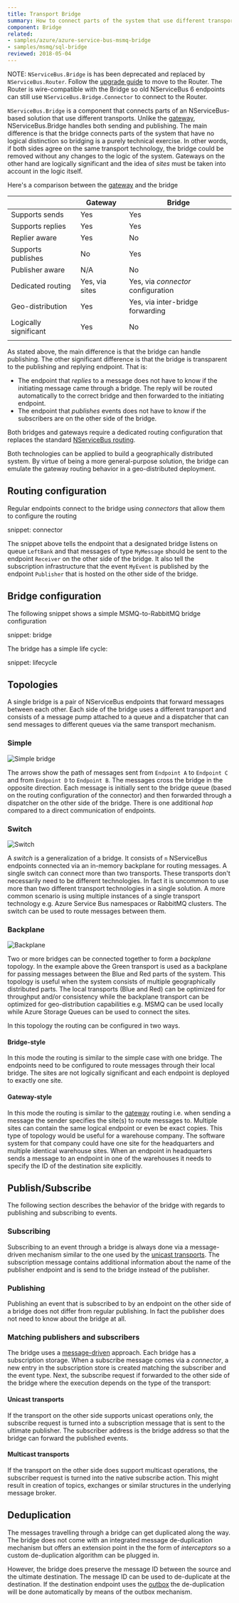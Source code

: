 ```yaml
---
title: Transport Bridge
summary: How to connect parts of the system that use different transports 
component: Bridge
related:
- samples/azure/azure-service-bus-msmq-bridge
- samples/msmq/sql-bridge
reviewed: 2018-05-04
---
```


NOTE: `NServiceBus.Bridge` is has been deprecated and replaced by `NServiceBus.Router`. Follow the [upgrade guide](/nservicebus/bridge/bridge-router.md) to move to the Router. The Router is wire-compatible with the Bridge so old NServiceBus 6 endpoints can still use `NServiceBus.Bridge.Connector` to connect to the Router.

`NServiceBus.Bridge` is a component that connects parts of an NServiceBus-based solution that use different transports. Unlike the [gateway](/nservicebus/gateway/), NServiceBus.Bridge handles both sending and publishing. The main difference is that the bridge connects parts of the system that have no logical distinction so bridging is a purely technical exercise. In other words, if both sides agree on the same transport technology, the bridge could be removed without any changes to the logic of the system. Gateways on the other hand are logically significant and the idea of *sites* must be taken into account in the logic itself.

Here's a comparison between the [gateway](/nservicebus/gateway/) and the bridge

|                       | Gateway          | Bridge                        |
|-----------------------|------------------|-------------------------------|
| Supports sends        | Yes              | Yes                           |
| Supports replies      | Yes              | Yes                           |
| Replier aware         | Yes              | No                            |
| Supports publishes    | No               | Yes                           |
| Publisher aware       | N/A              | No                            |
| Dedicated routing     | Yes, via sites   | Yes, via *connector* configuration |
| Geo-distribution      | Yes              | Yes, via inter-bridge forwarding |
| Logically significant | Yes              | No                            |
|                       |                  |                               |

As stated above, the main difference is that the bridge can handle publishing. The other significant difference is that the bridge is transparent to the publishing and replying endpoint. That is:

 * The endpoint that *replies* to a message does not have to know if the initiating message came through a bridge. The reply will be routed automatically to the correct bridge and then forwarded to the initiating endpoint.
 * The endpoint that *publishes* events does not have to know if the subscribers are on the other side of the bridge.

Both bridges and gateways require a dedicated routing configuration that replaces the standard [NServiceBus routing](/nservicebus/messaging/routing.md).

Both technologies can be applied to build a geographically distributed system. By virtue of being a more general-purpose solution, the bridge can emulate the gateway routing behavior in a geo-distributed deployment.


## Routing configuration

Regular endpoints connect to the bridge using *connectors* that allow them to configure the routing

snippet: connector

The snippet above tells the endpoint that a designated bridge listens on queue `LeftBank` and that messages of type `MyMessage` should be sent to the endpoint `Receiver` on the other side of the bridge. It also tell the subscription infrastructure that the event `MyEvent` is published by the endpoint `Publisher` that is hosted on the other side of the bridge.


## Bridge configuration

The following snippet shows a simple MSMQ-to-RabbitMQ bridge configuration

snippet: bridge

The bridge has a simple life cycle:

snippet: lifecycle


## Topologies

A single bridge is a pair of NServiceBus endpoints that forward messages between each other. Each side of the bridge uses a different transport and consists of a message pump attached to a queue and a dispatcher that can send messages to different queues via the same transport mechanism.


### Simple

![Simple bridge](simple.svg)

The arrows show the path of messages sent from `Endpoint A` to `Endpoint C` and from `Endpoint D` to `Endpoint B`. The messages cross the bridge in the opposite direction. Each message is initially sent to the bridge queue (based on the routing configuration of the connector) and then forwarded through a dispatcher on the other side of the bridge. There is one additional *hop* compared to a direct communication of endpoints.


### Switch

![Switch](switch.svg)

A _switch_ is a generalization of a bridge. It consists of `n` NServiceBus endpoints connected via an in-memory backplane for routing messages. A single switch can connect more than two transports. These transports don't necessarily need to be different technologies. In fact it is uncommon to use more than two different transport technologies in a single solution. A more common scenario is using multiple instances of a single transport technology e.g. Azure Service Bus namespaces or RabbitMQ clusters. The switch can be used to route messages between them.

### Backplane

![Backplane](backplane.svg)

Two or more bridges can be connected together to form a _backplane_ topology. In the example above the Green transport is used as a backplane for passing messages between the Blue and Red parts of the system. This topology is useful when the system consists of multiple geographically distributed parts. The local transports (Blue and Red) can be optimized for throughput and/or consistency while the backplane transport can be optimized for geo-distribution capabilities e.g. MSMQ can be used locally while Azure Storage Queues can be used to connect the sites.

In this topology the routing can be configured in two ways.

#### Bridge-style

In this mode the routing is similar to the simple case with one bridge. The endpoints need to be configured to route messages through their local bridge. The sites are not logically significant and each endpoint is deployed to exactly one site.

#### Gateway-style

In this mode the routing is similar to the [gateway](/nservicebus/gateway/) routing i.e. when sending a message the sender specifies the site(s) to route messages to. Multiple sites can contain the same logical endpoint or even be exact copies. This type of topology would be useful for a warehouse company. The software system for that company could have one site for the headquarters and multiple identical warehouse sites. When an endpoint in headquarters sends a message to an endpoint in one of the warehouses it needs to specify the ID of the destination site explicitly.
  

## Publish/Subscribe

The following section describes the behavior of the bridge with regards to publishing and subscribing to events.

### Subscribing

Subscribing to an event through a bridge is always done via a message-driven mechanism similar to the one used by the [unicast transports](/transports/types.md#unicast-only-transports). The subscription message contains additional information about the name of the publisher endpoint and is send to the bridge instead of the publisher.


### Publishing

Publishing an event that is subscribed to by an endpoint on the other side of a bridge does not differ from regular publishing. In fact the publisher does not need to know about the bridge at all.


### Matching publishers and subscribers

The bridge uses a [message-driven](/nservicebus/messaging/publish-subscribe/#mechanics-message-driven-persistence-based) approach. Each bridge has a subscription storage. When a subscribe message comes via a *connector*, a new entry in the subscription store is created matching the subscriber and the event type. Next, the subscribe request if forwarded to the other side of the bridge where the execution depends on the type of the transport:


#### Unicast transports

If the transport on the other side supports unicast operations only, the subscribe request is turned into a subscription message that is sent to the ultimate publisher. The subscriber address is the bridge address so that the bridge can forward the published events.


#### Multicast transports

If the transport on the other side does support multicast operations, the subscriber request is turned into the native subscribe action. This might result in creation of topics, exchanges or similar structures in the underlying message broker.


## Deduplication

The messages travelling through a bridge can get duplicated along the way. The bridge does not come with an integrated message de-duplication mechanism but offers an extension point in the the form of *interceptors* so a custom de-duplication algorithm can be plugged in.

However, the bridge does preserve the message ID between the source and the ultimate destination. The message ID can be used to de-duplicate at the destination. If the destination endpoint uses the [outbox](/nservicebus/outbox/) the de-duplication will be done automatically by means of the outbox mechanism.
